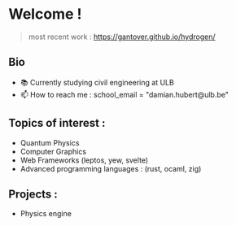 <h1>Welcome !</h1>

> most recent work : https://gantover.github.io/hydrogen/

<h2>Bio</h2>

<ul>
  <li>📚 Currently studying civil engineering at ULB</li>
  <li>📫 How to reach me : school_email = "damian.hubert@ulb.be"</li>
</ul>

<h2>Topics of interest :</h2>
<ul>
  <li>Quantum Physics</li>
  <li>Computer Graphics</li>
  <li>Web Frameworks (leptos, yew, svelte)</li>
  <li>Advanced programming languages : (rust, ocaml, zig)</li>
</ul>

<h2>Projects :</h2>
<ul>
  <li>Physics engine</li>  
</ul>
<!--- - 💞️ I’m looking to make an interactive math, physics learning platform --->
